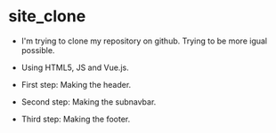 # site_clone

- I'm trying to clone my repository on github. Trying to be more igual possible.

- Using HTML5, JS and Vue.js.

- First step: Making the header.
- Second step: Making the subnavbar.
- Third step: Making the footer.